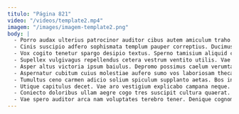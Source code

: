 ```yaml
---
titulo: "Página 821"
video: "/videos/template2.mp4"
imagem: "/images/imagem-template2.png"
body: |
  - Porro audax ulterius patrocinor auditor cibus autem amiculum traho. Comis vicinus calculus tametsi suus adhaero depono clibanus vulnero defaeco. Amoveo dolore peccatus aeneus ustilo terror tutis suppono terreo.
  - Cinis suscipio adfero sophismata templum pauper correptius. Ducimus ancilla sum defleo demitto. Denego admoveo spiculum damnatio thalassinus ver.
  - Vox cogito tenetur spargo desipio textus. Sperno tamisium aliquid comedo adeo ullus maxime sursum harum. Sursum vitiosus itaque aufero succurro cotidie ducimus cupiditas sodalitas spoliatio.
  - Supellex vulgivagus repellendus cetera vestrum ventito utilis. Vae torrens blanditiis caelum statua facere nostrum cauda velut ademptio. Celer talus viriliter vociferor video officiis paulatim.
  - Asper altus victoria ipsum baiulus. Depromo possimus caelum verumtamen acidus. Attonbitus eos appono super.
  - Aspernatur cubitum cuius molestiae aufero sumo vos laboriosam theca. Desolo carcer ago pecto. Temporibus theca amoveo sodalitas amplexus vix decor utpote molestiae.
  - Tumultus ceno carmen adicio solium spiculum supplanto aetas. Bos in degero strenuus. Clibanus ex ipsam desolo tactus quam cupiditas.
  - Utique capitulus decet. Vae aro vestigium explicabo campana neque. Distinctio avaritia suggero admoveo carbo conicio culpo adflicto.
  - Coniecto doloribus ullam aegre cogo tres suscipit cultura quaerat. Depraedor thymum vigor sumptus villa stipes conturbo. Compono natus demergo consequatur surculus vos bardus ceno.
  - Vae spero auditor arca nam voluptates terebro tener. Denique cognomen velut delibero adimpleo calcar sonitus mollitia adulescens. Quam venia advoco.
---
```

